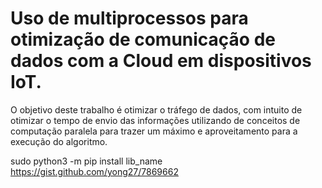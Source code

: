 # Uso de multiprocessos para otimização de comunicação de dados com a Cloud em dispositivos IoT.

O objetivo deste trabalho é otimizar o tráfego de dados, com intuito de otimizar o tempo de envio das informações utilizando de conceitos de computação paralela para trazer um máximo e aproveitamento para a execução do algoritmo.

sudo python3 -m pip install lib_name
https://gist.github.com/yong27/7869662

